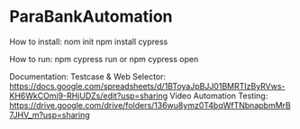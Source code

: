 # ParaBankAutomation

How to install:
nom init
npm install cypress

How to run:
npm cypress run or npm cypress open

Documentation:
Testcase & Web Selector: https://docs.google.com/spreadsheets/d/1BToyaJpBJJ01BMRTIzByRVws-KH6WkCOmj9-RHjUDZs/edit?usp=sharing
Video Automation Testing: https://drive.google.com/drive/folders/136wu8ymz0T4bqWfTNbnapbmMrB7JHV_m?usp=sharing
